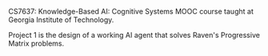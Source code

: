 CS7637: Knowledge-Based AI: Cognitive Systems MOOC course taught at Georgia Institute of Technology.  

Project 1 is the design of a working AI agent that solves Raven's Progressive Matrix problems. 